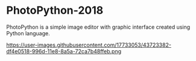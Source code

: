 # PhotoPython-2018
PhotoPython is a simple image editor with graphic interface created using Python language.


https://user-images.githubusercontent.com/17733053/43723382-df4e0518-996d-11e8-8a5a-72ca7b48ffeb.png
